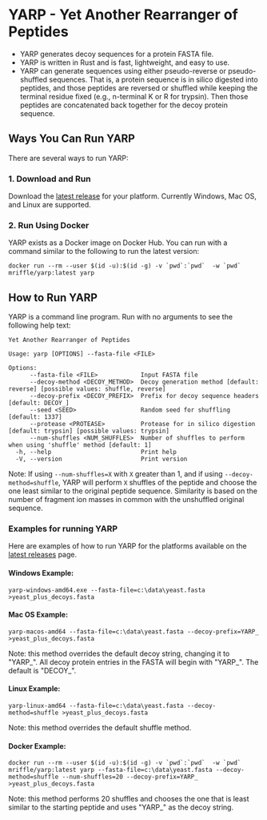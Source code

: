 # YARP - Yet Another Rearranger of Peptides

- YARP generates decoy sequences for a protein FASTA file. 
- YARP is written in Rust and is fast, lightweight, and easy to use.
- YARP can generate sequences using either pseudo-reverse or pseudo-shuffled sequences. That is, a protein sequence
  is in silico digested into peptides, and those peptides are reversed or shuffled while keeping the terminal residue
  fixed (e.g., n-terminal K or R for trypsin). Then those peptides are concatenated back together for the decoy protein
  sequence.

## Ways You Can Run YARP
There are several ways to run YARP:

### 1. Download and Run
Download the [latest release](https://github.com/mriffle/yarp/releases) for your platform. Currently Windows, 
Mac OS, and Linux are supported.

### 2. Run Using Docker
YARP exists as a Docker image on Docker Hub. You can run with a command similar to the following to run
the latest version:

``docker run --rm --user $(id -u):$(id -g) -v `pwd`:`pwd`  -w `pwd` mriffle/yarp:latest yarp``

## How to Run YARP
YARP is a command line program. Run with no arguments to see the following help text:

```
Yet Another Rearranger of Peptides

Usage: yarp [OPTIONS] --fasta-file <FILE>

Options:
      --fasta-file <FILE>            Input FASTA file
      --decoy-method <DECOY_METHOD>  Decoy generation method [default: reverse] [possible values: shuffle, reverse]
      --decoy-prefix <DECOY_PREFIX>  Prefix for decoy sequence headers [default: DECOY_]
      --seed <SEED>                  Random seed for shuffling [default: 1337]
      --protease <PROTEASE>          Protease for in silico digestion [default: trypsin] [possible values: trypsin]
      --num-shuffles <NUM_SHUFFLES>  Number of shuffles to perform when using 'shuffle' method [default: 1]
  -h, --help                         Print help
  -V, --version                      Print version

```

Note: If using ``--num-shuffles=X`` with ``X`` greater than 1, and if using ``--decoy-method=shuffle``, YARP will
perform ``X`` shuffles of the peptide and choose the one least similar to the original peptide sequence. Similarity
is based on the number of fragment ion masses in common with the unshuffled original sequence.

### Examples for running YARP
Here are examples of how to run YARP for the platforms available on the
[latest releases](https://github.com/mriffle/yarp/releases) page.

#### Windows Example:
``yarp-windows-amd64.exe --fasta-file=c:\data\yeast.fasta >yeast_plus_decoys.fasta``

#### Mac OS Example:
``yarp-macos-amd64 --fasta-file=c:\data\yeast.fasta --decoy-prefix=YARP_ >yeast_plus_decoys.fasta``

Note: this method overrides the default decoy string, changing it to "YARP_". All decoy protein
entries in the FASTA will begin with "YARP_". The default is "DECOY_".

#### Linux Example:
``yarp-linux-amd64 --fasta-file=c:\data\yeast.fasta --decoy-method=shuffle >yeast_plus_decoys.fasta``

Note: this method overrides the default shuffle method.

#### Docker Example:
``docker run --rm --user $(id -u):$(id -g) -v `pwd`:`pwd`  -w `pwd` mriffle/yarp:latest yarp --fasta-file=c:\data\yeast.fasta --decoy-method=shuffle --num-shuffles=20 --decoy-prefix=YARP_ >yeast_plus_decoys.fasta``

Note: this method performs 20 shuffles and chooses the one that is least similar to the starting peptide and uses
"YARP_" as the decoy string.
